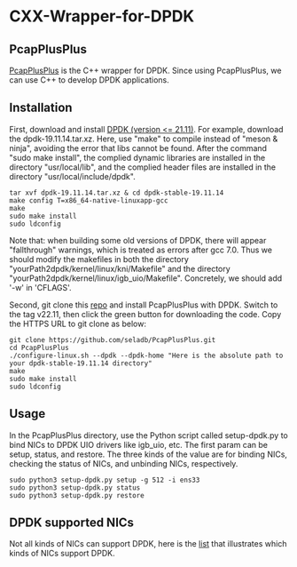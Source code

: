 # CXX-Wrapper-for-DPDK
## PcapPlusPlus
[PcapPlusPlus](https://pcapplusplus.github.io/docs/quickstart) is the C++ wrapper for DPDK. Since using PcapPlusPlus, we can use C++ to develop DPDK applications. 

## Installation
First, download and install [DPDK (version <= 21.11)](http://core.dpdk.org/download/).
For example, download the dpdk-19.11.14.tar.xz.
Here, use "make" to compile instead of "meson & ninja", avoiding the error that libs cannot be found. After the command "sudo make install", the complied dynamic libraries are installed in the directory "usr/local/lib", and the complied header files are installed in the directory "usr/local/include/dpdk". 
``` shell
tar xvf dpdk-19.11.14.tar.xz & cd dpdk-stable-19.11.14
make config T=x86_64-native-linuxapp-gcc
make
sudo make install
sudo ldconfig
```
Note that: when building some old versions of DPDK, there will appear "fallthrough" warnings, which is treated as errors after gcc 7.0. Thus we should modify the makefiles in both the directory "yourPath2dpdk/kernel/linux/kni/Makefile" and the directory "yourPath2dpdk/kernel/linux/igb_uio/Makefile". Concretely, we should add '-w' in 'CFLAGS'.

Second, git clone this [repo](https://github.com/seladb/PcapPlusPlus) and install PcapPlusPlus with DPDK. Switch to the tag v22.11, then click the green button for downloading the code. Copy the HTTPS URL to git clone as below: 
``` shell
git clone https://github.com/seladb/PcapPlusPlus.git
cd PcapPlusPlus
./configure-linux.sh --dpdk --dpdk-home "Here is the absolute path to your dpdk-stable-19.11.14 directory"
make
sudo make install
sudo ldconfig
```

## Usage
In the PcapPlusPlus directory, use the Python script called setup-dpdk.py to bind NICs to DPDK UIO drivers like igb_uio, etc. The first param can be setup, status, and restore. The three kinds of the value are for binding NICs, checking the status of NICs, and unbinding NICs, respectively.

``` shell
sudo python3 setup-dpdk.py setup -g 512 -i ens33 
sudo python3 setup-dpdk.py status
sudo python3 setup-dpdk.py restore
```

## DPDK supported NICs
Not all kinds of NICs can support DPDK, here is the [list](http://core.dpdk.org/supported/nics/) that illustrates which kinds of NICs support DPDK.
